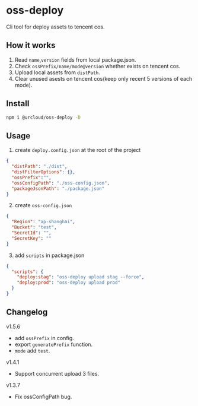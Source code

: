 # oss-deploy

Cli tool for deploy assets to tencent cos.

## How it works

1. Read `name`,`version` fields from local package.json.
2. Check `ossPrefix/name/mode@version` whether exists on tencent cos.
3. Upload local assets from `distPath`.
4. Clear unused asests on tencent cos(keep only recent 5 versions of each mode).

## Install

```bash
npm i @urcloud/oss-deploy -D
```

## Usage

1. create `deploy.config.json` at the root of the project

```json
{
  "distPath": "./dist",
  "distFilterOptions": {},
  "ossPrefix":"",
  "ossConfigPath": "./oss-config.json",
  "packageJsonPath": "./package.json"
}
```

2. create `oss-config.json`

```json
{
  "Region": "ap-shanghai",
  "Bucket": "test",
  "SecretId": "",
  "SecretKey": ""
}
```

3. add `scripts` in package.json

```json
{
  "scripts": {
    "deploy:stag": "oss-deploy upload stag --force",
    "deploy:prod": "oss-deploy upload prod"
  }
}
```

## Changelog

v1.5.6
- add `ossPrefix` in config.
- export `generatePrefix` function.
- `mode` add `test`.
  
v1.4.1
- Support concurrent upload 3 files.
  
v1.3.7
- Fix ossConfigPath bug.